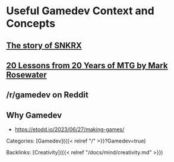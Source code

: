 # Useful Gamedev Context and Concepts

## [The story of SNKRX](https://www.a327ex.com/posts/snkrx_log/#day-55-210709)

## [20 Lessons from 20 Years of MTG by Mark Rosewater](https://www.youtube.com/watch?v=QHHg99hwQGY)

## /r/gamedev on Reddit

## Why Gamedev

 - https://etodd.io/2023/06/27/making-games/

Categories:
[Gamedev]({{< relref "/" >}}?Gamedev=true)

Backlinks:
[Creativity]({{< relref "/docs/mind/creativity.md" >}})